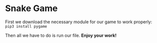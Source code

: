 # Snake Game

First we download the necessary module for our game to work properly:
                      `pip3 install pygame`
              
Then all we have to do is run our file. **Enjoy your work!**              
